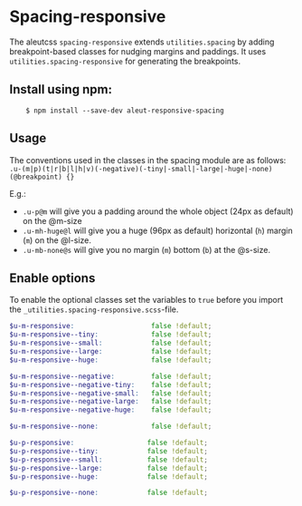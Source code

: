 # Spacing-responsive

The aleutcss `spacing-responsive` extends `utilities.spacing` by adding breakpoint-based classes for
nudging margins and paddings. It uses `utilities.spacing-responsive` for generating the breakpoints.


## Install using npm:

```ssh
    $ npm install --save-dev aleut-responsive-spacing
```


## Usage
The conventions used in the classes in the spacing module are as follows:
    `.u-(m|p)(t|r|b|l|h|v)(-negative)(-tiny|-small|-large|-huge|-none)(@breakpoint) {}`

E.g.:

* `.u-p@m` will give you a padding around the whole object (24px as default) on the @m-size
* `.u-mh-huge@l` will give you a huge (96px as default) horizontal (`h`) margin (`m`) on the @l-size.
* `.u-mb-none@s` will give you no margin (`m`) bottom (`b`) at the @s-size.

## Enable options
To enable the optional classes set the variables to `true` before you import
the `_utilities.spacing-responsive.scss`-file.

```scss
$u-m-responsive:                   false !default;
$u-m-responsive--tiny:             false !default;
$u-m-responsive--small:            false !default;
$u-m-responsive--large:            false !default;
$u-m-responsive--huge:             false !default;

$u-m-responsive--negative:         false !default;
$u-m-responsive--negative-tiny:    false !default;
$u-m-responsive--negative-small:   false !default;
$u-m-responsive--negative-large:   false !default;
$u-m-responsive--negative-huge:    false !default;

$u-m-responsive--none:             false !default;

$u-p-responsive:                  false !default;
$u-p-responsive--tiny:            false !default;
$u-p-responsive--small:           false !default;
$u-p-responsive--large:           false !default;
$u-p-responsive--huge:            false !default;

$u-p-responsive--none:            false !default;
```
